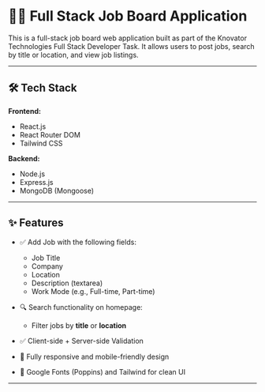 # 🧑‍💼 Full Stack Job Board Application

This is a full-stack job board web application built as part of the Knovator Technologies Full Stack Developer Task. It allows users to post jobs, search by title or location, and view job listings.

---

## 🛠️ Tech Stack

**Frontend:**
- React.js
- React Router DOM
- Tailwind CSS

**Backend:**
- Node.js
- Express.js
- MongoDB (Mongoose)

---

## ✨ Features

- ✅ Add Job with the following fields:
  - Job Title
  - Company
  - Location
  - Description (textarea)
  - Work Mode (e.g., Full-time, Part-time)

- 🔍 Search functionality on homepage:
  - Filter jobs by **title** or **location**

- ✅ Client-side + Server-side Validation

- 📱 Fully responsive and mobile-friendly design

- 🎨 Google Fonts (Poppins) and Tailwind for clean UI

---


